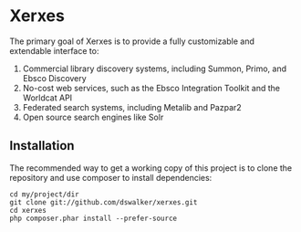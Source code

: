 Xerxes
=======================

The primary goal of Xerxes is to provide a fully customizable and extendable interface to:

  1. Commercial library discovery systems, including Summon, Primo, and Ebsco Discovery
  2. No-cost web services, such as the Ebsco Integration Toolkit and the Worldcat API
  3. Federated search systems, including Metalib and Pazpar2
  4. Open source search engines like Solr

Installation
------------
The recommended way to get a working copy of this project is to clone the repository
and use composer to install dependencies:

    cd my/project/dir
    git clone git://github.com/dswalker/xerxes.git
    cd xerxes
    php composer.phar install --prefer-source